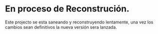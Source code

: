 # En proceso de Reconstrución.

Este projecto se esta saneando y reconstruyendo lentamente, una vez los cambios sean definitivos la nueva versión sera lanzada.

